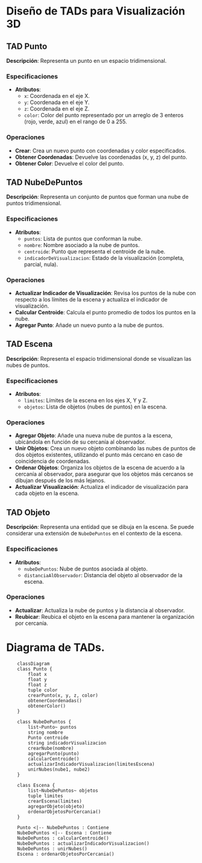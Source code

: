 # Diseño de TADs para Visualización 3D

## TAD Punto

**Descripción**: Representa un punto en un espacio tridimensional.

### Especificaciones
- **Atributos**:
  - `x`: Coordenada en el eje X.
  - `y`: Coordenada en el eje Y.
  - `z`: Coordenada en el eje Z.
  - `color`: Color del punto representado por un arreglo de 3 enteros (rojo, verde, azul) en el rango de 0 a 255.

### Operaciones
- **Crear**: Crea un nuevo punto con coordenadas y color especificados.
- **Obtener Coordenadas**: Devuelve las coordenadas (x, y, z) del punto.
- **Obtener Color**: Devuelve el color del punto.

## TAD NubeDePuntos

**Descripción**: Representa un conjunto de puntos que forman una nube de puntos tridimensional.

### Especificaciones
- **Atributos**:
  - `puntos`: Lista de puntos que conforman la nube.
  - `nombre`: Nombre asociado a la nube de puntos.
  - `centroide`: Punto que representa el centroide de la nube.
  - `indicadorDeVisualizacion`: Estado de la visualización (completa, parcial, nula).

### Operaciones
- **Actualizar Indicador de Visualización**: Revisa los puntos de la nube con respecto a los límites de la escena y actualiza el indicador de visualización.
- **Calcular Centroide**: Calcula el punto promedio de todos los puntos en la nube.
- **Agregar Punto**: Añade un nuevo punto a la nube de puntos.

## TAD Escena

**Descripción**: Representa el espacio tridimensional donde se visualizan las nubes de puntos.

### Especificaciones
- **Atributos**:
  - `limites`: Límites de la escena en los ejes X, Y y Z.
  - `objetos`: Lista de objetos (nubes de puntos) en la escena.

### Operaciones
- **Agregar Objeto**: Añade una nueva nube de puntos a la escena, ubicándola en función de su cercanía al observador.
- **Unir Objetos**: Crea un nuevo objeto combinando las nubes de puntos de dos objetos existentes, utilizando el punto más cercano en caso de coincidencia de coordenadas.
- **Ordenar Objetos**: Organiza los objetos de la escena de acuerdo a la cercanía al observador, para asegurar que los objetos más cercanos se dibujan después de los más lejanos.
- **Actualizar Visualización**: Actualiza el indicador de visualización para cada objeto en la escena.

## TAD Objeto

**Descripción**: Representa una entidad que se dibuja en la escena. Se puede considerar una extensión de `NubeDePuntos` en el contexto de la escena.

### Especificaciones
- **Atributos**:
  - `nubeDePuntos`: Nube de puntos asociada al objeto.
  - `distanciaAlObservador`: Distancia del objeto al observador de la escena.

### Operaciones
- **Actualizar**: Actualiza la nube de puntos y la distancia al observador.
- **Reubicar**: Reubica el objeto en la escena para mantener la organización por cercanía.

# Diagrama de TADs.

```mermaid
    classDiagram
    class Punto {
        float x
        float y
        float z
        tuple color
        crearPunto(x, y, z, color)
        obtenerCoordenadas()
        obtenerColor()
    }

    class NubeDePuntos {
        list~Punto~ puntos
        string nombre
        Punto centroide
        string indicadorVisualizacion
        crearNube(nombre)
        agregarPunto(punto)
        calcularCentroide()
        actualizarIndicadorVisualizacion(limitesEscena)
        unirNubes(nube1, nube2)
    }

    class Escena {
        list~NubeDePuntos~ objetos
        tuple limites
        crearEscena(limites)
        agregarObjeto(objeto)
        ordenarObjetosPorCercania()
    }

    Punto <|-- NubeDePuntos : Contiene
    NubeDePuntos <|-- Escena : Contiene
    NubeDePuntos : calcularCentroide()
    NubeDePuntos : actualizarIndicadorVisualizacion()
    NubeDePuntos : unirNubes()
    Escena : ordenarObjetosPorCercania()
```

